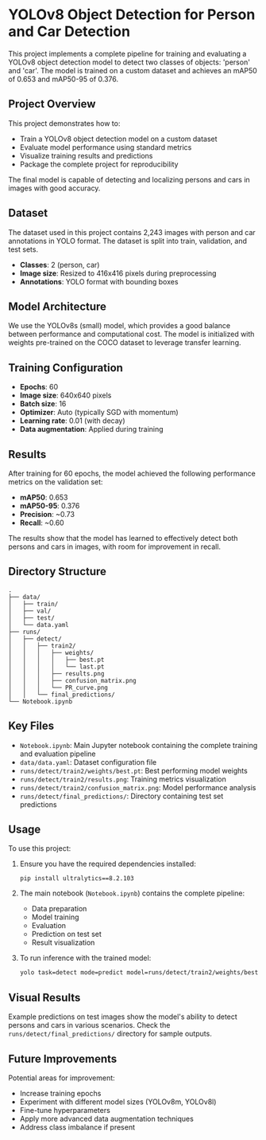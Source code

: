# YOLOv8 Object Detection for Person and Car Detection

This project implements a complete pipeline for training and evaluating a YOLOv8 object detection model to detect two classes of objects: 'person' and 'car'. The model is trained on a custom dataset and achieves an mAP50 of 0.653 and mAP50-95 of 0.376.

## Project Overview

This project demonstrates how to:
- Train a YOLOv8 object detection model on a custom dataset
- Evaluate model performance using standard metrics
- Visualize training results and predictions
- Package the complete project for reproducibility

The final model is capable of detecting and localizing persons and cars in images with good accuracy.

## Dataset

The dataset used in this project contains 2,243 images with person and car annotations in YOLO format. The dataset is split into train, validation, and test sets.

- **Classes**: 2 (person, car)
- **Image size**: Resized to 416x416 pixels during preprocessing
- **Annotations**: YOLO format with bounding boxes

## Model Architecture

We use the YOLOv8s (small) model, which provides a good balance between performance and computational cost. The model is initialized with weights pre-trained on the COCO dataset to leverage transfer learning.

## Training Configuration

- **Epochs**: 60
- **Image size**: 640x640 pixels
- **Batch size**: 16
- **Optimizer**: Auto (typically SGD with momentum)
- **Learning rate**: 0.01 (with decay)
- **Data augmentation**: Applied during training

## Results

After training for 60 epochs, the model achieved the following performance metrics on the validation set:

- **mAP50**: 0.653
- **mAP50-95**: 0.376
- **Precision**: ~0.73
- **Recall**: ~0.60

The results show that the model has learned to effectively detect both persons and cars in images, with room for improvement in recall.

## Directory Structure

```
.
├── data/
│   ├── train/
│   ├── val/
│   ├── test/
│   └── data.yaml
├── runs/
│   ├── detect/
│   │   ├── train2/
│   │   │   ├── weights/
│   │   │   │   ├── best.pt
│   │   │   │   └── last.pt
│   │   │   ├── results.png
│   │   │   ├── confusion_matrix.png
│   │   │   └── PR_curve.png
│   │   └── final_predictions/
└── Notebook.ipynb
```

## Key Files

- `Notebook.ipynb`: Main Jupyter notebook containing the complete training and evaluation pipeline
- `data/data.yaml`: Dataset configuration file
- `runs/detect/train2/weights/best.pt`: Best performing model weights
- `runs/detect/train2/results.png`: Training metrics visualization
- `runs/detect/train2/confusion_matrix.png`: Model performance analysis
- `runs/detect/final_predictions/`: Directory containing test set predictions

## Usage

To use this project:

1. Ensure you have the required dependencies installed:
   ```
   pip install ultralytics==8.2.103
   ```

2. The main notebook (`Notebook.ipynb`) contains the complete pipeline:
   - Data preparation
   - Model training
   - Evaluation
   - Prediction on test set
   - Result visualization

3. To run inference with the trained model:
   ```bash
   yolo task=detect mode=predict model=runs/detect/train2/weights/best.pt source=/path/to/your/images
   ```

## Visual Results

Example predictions on test images show the model's ability to detect persons and cars in various scenarios. Check the `runs/detect/final_predictions/` directory for sample outputs.

## Future Improvements

Potential areas for improvement:
- Increase training epochs
- Experiment with different model sizes (YOLOv8m, YOLOv8l)
- Fine-tune hyperparameters
- Apply more advanced data augmentation techniques
- Address class imbalance if present